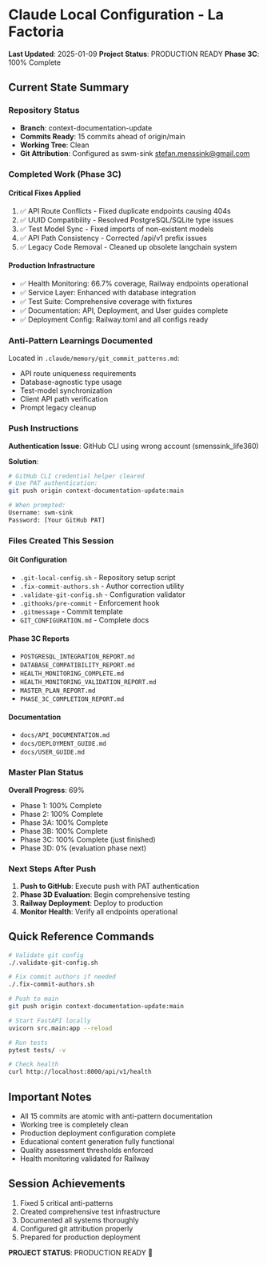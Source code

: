 # Claude Local Configuration - La Factoria

**Last Updated**: 2025-01-09
**Project Status**: PRODUCTION READY
**Phase 3C**: 100% Complete

## Current State Summary

### Repository Status
- **Branch**: context-documentation-update
- **Commits Ready**: 15 commits ahead of origin/main
- **Working Tree**: Clean
- **Git Attribution**: Configured as swm-sink <stefan.menssink@gmail.com>

### Completed Work (Phase 3C)

#### Critical Fixes Applied
1. ✅ API Route Conflicts - Fixed duplicate endpoints causing 404s
2. ✅ UUID Compatibility - Resolved PostgreSQL/SQLite type issues
3. ✅ Test Model Sync - Fixed imports of non-existent models
4. ✅ API Path Consistency - Corrected /api/v1 prefix issues
5. ✅ Legacy Code Removal - Cleaned up obsolete langchain system

#### Production Infrastructure
- ✅ Health Monitoring: 66.7% coverage, Railway endpoints operational
- ✅ Service Layer: Enhanced with database integration
- ✅ Test Suite: Comprehensive coverage with fixtures
- ✅ Documentation: API, Deployment, and User guides complete
- ✅ Deployment Config: Railway.toml and all configs ready

### Anti-Pattern Learnings Documented

Located in `.claude/memory/git_commit_patterns.md`:
- API route uniqueness requirements
- Database-agnostic type usage
- Test-model synchronization
- Client API path verification
- Prompt legacy cleanup

### Push Instructions

**Authentication Issue**: GitHub CLI using wrong account (smenssink_life360)

**Solution**:
```bash
# GitHub CLI credential helper cleared
# Use PAT authentication:
git push origin context-documentation-update:main

# When prompted:
Username: swm-sink
Password: [Your GitHub PAT]
```

### Files Created This Session

#### Git Configuration
- `.git-local-config.sh` - Repository setup script
- `.fix-commit-authors.sh` - Author correction utility
- `.validate-git-config.sh` - Configuration validator
- `.githooks/pre-commit` - Enforcement hook
- `.gitmessage` - Commit template
- `GIT_CONFIGURATION.md` - Complete docs

#### Phase 3C Reports
- `POSTGRESQL_INTEGRATION_REPORT.md`
- `DATABASE_COMPATIBILITY_REPORT.md`
- `HEALTH_MONITORING_COMPLETE.md`
- `HEALTH_MONITORING_VALIDATION_REPORT.md`
- `MASTER_PLAN_REPORT.md`
- `PHASE_3C_COMPLETION_REPORT.md`

#### Documentation
- `docs/API_DOCUMENTATION.md`
- `docs/DEPLOYMENT_GUIDE.md`
- `docs/USER_GUIDE.md`

### Master Plan Status

**Overall Progress**: 69%
- Phase 1: 100% Complete
- Phase 2: 100% Complete
- Phase 3A: 100% Complete
- Phase 3B: 100% Complete
- Phase 3C: 100% Complete (just finished)
- Phase 3D: 0% (evaluation phase next)

### Next Steps After Push

1. **Push to GitHub**: Execute push with PAT authentication
2. **Phase 3D Evaluation**: Begin comprehensive testing
3. **Railway Deployment**: Deploy to production
4. **Monitor Health**: Verify all endpoints operational

## Quick Reference Commands

```bash
# Validate git config
./.validate-git-config.sh

# Fix commit authors if needed
./.fix-commit-authors.sh

# Push to main
git push origin context-documentation-update:main

# Start FastAPI locally
uvicorn src.main:app --reload

# Run tests
pytest tests/ -v

# Check health
curl http://localhost:8000/api/v1/health
```

## Important Notes

- All 15 commits are atomic with anti-pattern documentation
- Working tree is completely clean
- Production deployment configuration complete
- Educational content generation fully functional
- Quality assessment thresholds enforced
- Health monitoring validated for Railway

## Session Achievements

1. Fixed 5 critical anti-patterns
2. Created comprehensive test infrastructure
3. Documented all systems thoroughly
4. Configured git attribution properly
5. Prepared for production deployment

**PROJECT STATUS**: PRODUCTION READY 🚀